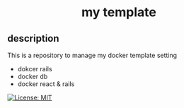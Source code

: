 <h1 align="center">my template</h1>

## description
This is a repository to manage my docker template setting

- dokcer rails
- docker db
- docker react & rails


<a href="LICENSE">
  <img src="https://img.shields.io/badge/license-MIT-blue.svg" alt="License: MIT">
</a>

